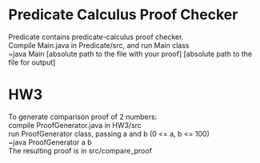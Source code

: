 # Predicate Calculus Proof Checker
Predicate contains predicate-calculus proof checker. <br>
Compile Main.java in Predicate/src, and run Main class <br>
~java Main [absolute path to the file with your proof] [absolute path to the file for output]

# HW3
To generate comparison proof of 2 numbers: <br>
compile ProofGenerator.java in HW3/src <br>
run ProofGenerator class, passing a and b (0 <= a, b <= 100) <br>
~java ProofGenerator a b <br>
The resulting proof is in src/compare_proof

